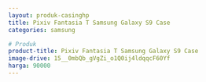 ```yaml
---
layout: produk-casinghp
title: Pixiv Fantasia T Samsung Galaxy S9 Case
categories: samsung

# Produk
product-title: Pixiv Fantasia T Samsung Galaxy S9 Case
image-drive: 15__0mbQb_gVgZi_o1Q0ij4ldqqcF60Yf
harga: 90000
---
```

